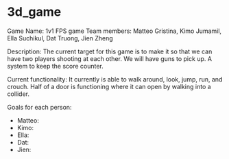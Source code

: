 # 3d_game

Game Name: 1v1 FPS game
Team members: Matteo Gristina, Kimo Jumamil, Ella Suchikul, Dat Truong, Jien Zheng

Description: The current target for this game is to make it so that we can have two players shooting at each other. We will have guns to pick up. A system to keep the score counter.

Current functionality: It currently is able to walk around, look, jump, run, and crouch.
Half of a door is functioning where it can open by walking into a collider.

Goals for each person:
- Matteo:
- Kimo:
- Ella:
- Dat:
- Jien:
